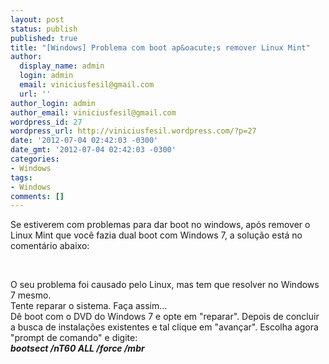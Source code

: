 ```yaml
---
layout: post
status: publish
published: true
title: "[Windows] Problema com boot ap&oacute;s remover Linux Mint"
author:
  display_name: admin
  login: admin
  email: viniciusfesil@gmail.com
  url: ''
author_login: admin
author_email: viniciusfesil@gmail.com
wordpress_id: 27
wordpress_url: http://viniciusfesil.wordpress.com/?p=27
date: '2012-07-04 02:42:03 -0300'
date_gmt: '2012-07-04 02:42:03 -0300'
categories:
- Windows
tags:
- Windows
comments: []
---
```

<p>Se estiverem com problemas para dar boot no windows, ap&oacute;s remover o Linux Mint que voc&ecirc; fazia dual boot com Windows 7, a solu&ccedil;&atilde;o est&aacute; no coment&aacute;rio abaixo:</p>
<p>&nbsp;</p>
<p>O seu problema foi causado pelo Linux, mas tem que resolver no Windows 7 mesmo.<br />
Tente reparar o sistema. Fa&ccedil;a assim...<br />
D&ecirc; boot com o DVD do Windows 7 e opte em "reparar". Depois de concluir a busca de instala&ccedil;&otilde;es existentes e tal clique em "avan&ccedil;ar". Escolha agora "prompt de comando" e digite:&nbsp;<em><strong><br />
bootsect /nT60 ALL /force /mbr<br />
</strong></em></p>
